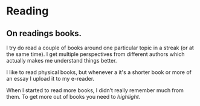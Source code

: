 # Reading

## On readings books.

I try do read a couple of books around one particular topic in a streak (or at the same time). I get multiple perspectives from different authors which actually makes me understand things better.

I like to read physical books, but whenever a it's a shorter book or more of an essay I upload it to my e-reader.

When I started to read more books, I didn’t really remember much from them. To get more out of books you need to _highlight_.
